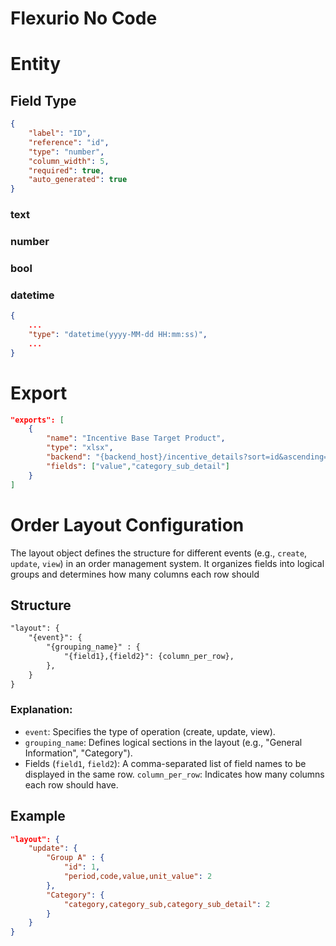 # Flexurio No Code

# Entity

## Field Type
```json
{
    "label": "ID",
    "reference": "id",
    "type": "number",
    "column_width": 5,
    "required": true,
    "auto_generated": true
}
```

### text
### number
### bool

### datetime
```json
{
    ...
    "type": "datetime(yyyy-MM-dd HH:mm:ss)",
    ...
}
```

# Export

```json
"exports": [
    {
        "name": "Incentive Base Target Product",
        "type": "xlsx",
        "backend": "{backend_host}/incentive_details?sort=id&ascending=true",
        "fields": ["value","category_sub_detail"]
    }
]
```

# Order Layout Configuration
The layout object defines the structure for different events (e.g., `create`, `update`, `view`) in an order management system. It organizes fields into logical groups and determines how many columns each row should 

## Structure
```txt
"layout": {
    "{event}": {
        "{grouping_name}" : {
            "{field1},{field2}": {column_per_row},
        },
    }
}
```
### Explanation:

- `event`: Specifies the type of operation (create, update, view).
- `grouping_name`: Defines logical sections in the layout (e.g., "General Information", "Category").
- Fields (`field1`, `field2`): A comma-separated list of field names to be displayed in the same row.
`column_per_row`: Indicates how many columns each row should have.

## Example
```json
"layout": {
    "update": {
        "Group A" : {
            "id": 1,
            "period,code,value,unit_value": 2
        },
        "Category": {
            "category,category_sub,category_sub_detail": 2
        }
    }
}
```